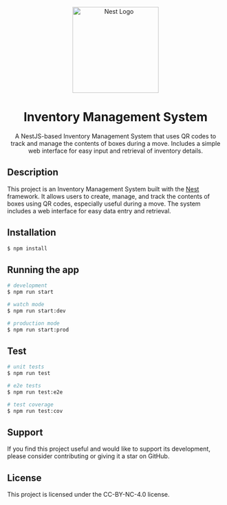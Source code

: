 <p align="center">
  <a href="http://nestjs.com/" target="blank"><img src="https://nestjs.com/img/logo-small.svg" width="200" alt="Nest Logo" /></a>
</p>

<h1 align="center">Inventory Management System</h1>

<p align="center">
  A NestJS-based Inventory Management System that uses QR codes to track and manage the contents of boxes during a move. Includes a simple web interface for easy input and retrieval of inventory details.
</p>



## Description

This project is an Inventory Management System built with the [Nest](https://github.com/nestjs/nest) framework. It allows users to create, manage, and track the contents of boxes using QR codes, especially useful during a move. The system includes a web interface for easy data entry and retrieval.

## Installation

```bash
$ npm install
```

## Running the app

```bash
# development
$ npm run start

# watch mode
$ npm run start:dev

# production mode
$ npm run start:prod
```

## Test

```bash
# unit tests
$ npm run test

# e2e tests
$ npm run test:e2e

# test coverage
$ npm run test:cov
```

## Support

If you find this project useful and would like to support its development, please consider contributing or giving it a star on GitHub.

## License

This project is licensed under the CC-BY-NC-4.0 license.